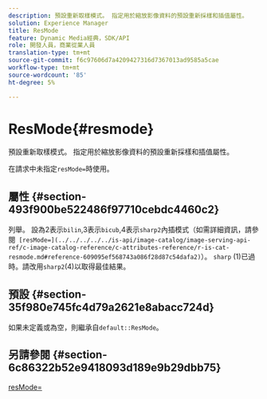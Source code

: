 ```yaml
---
description: 預設重新取樣模式。 指定用於縮放影像資料的預設重新採樣和插值屬性。
solution: Experience Manager
title: ResMode
feature: Dynamic Media經典，SDK/API
role: 開發人員，商業從業人員
translation-type: tm+mt
source-git-commit: f6c97606d7a4209427316d7367013ad9585a5cae
workflow-type: tm+mt
source-wordcount: '85'
ht-degree: 5%

---
```



# ResMode{#resmode}

預設重新取樣模式。 指定用於縮放影像資料的預設重新採樣和插值屬性。

在請求中未指定`resMode=`時使用。

## 屬性 {#section-493f900be522486f97710cebdc4460c2}

列舉。 設為2表示`bilin`,3表示`bicub`,4表示`sharp2`內插模式（如需詳細資訊，請參閱` [resMode=](../../../../../is-api/image-catalog/image-serving-api-ref/c-image-catalog-reference/c-attributes-reference/r-is-cat-resmode.md#reference-609095ef568743a086f28d87c54dafa2)`）。 `sharp` (1)已過時。請改用`sharp2`(4)以取得最佳結果。

## 預設 {#section-35f980e745fc4d79a2621e8abacc724d}

如果未定義或為空，則繼承自`default::ResMode`。

## 另請參閱 {#section-6c86322b52e9418093d189e9b29dbb75}

[resMode=](../../../../../is-api/image-catalog/image-serving-api-ref/c-image-catalog-reference/c-attributes-reference/r-is-cat-resmode.md#reference-609095ef568743a086f28d87c54dafa2)
